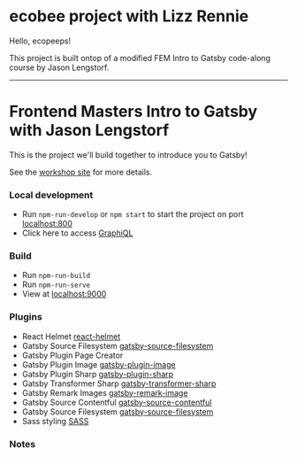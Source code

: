 # ecobee project with Lizz Rennie

Hello, ecopeeps!

This project is built ontop of a modified FEM Intro to Gatsby code-along course by Jason Lengstorf.

---

# Frontend Masters Intro to Gatsby with Jason Lengstorf

This is the project we'll build together to introduce you to Gatsby!

See the [workshop site](https://frontendmasters.learnwithjason.dev/intro-to-gatsby/) for more details.

### Local development

- Run `npm-run-develop` or `npm start` to start the project on port [localhost:800](localhost:8000)
- Click here to access [GraphiQL](http://localhost:8000/___graphql)

### Build

- Run `npm-run-build`
- Run `npm-run-serve`
- View at [localhost:9000](http://localhost:9000)

### Plugins

- React Helmet [react-helmet](https://www.npmjs.com/package/react-helmet)
- Gatsby Source Filesystem [gatsby-source-filesystem](https://www.gatsbyjs.com/plugins/gatsby-source-filesystem/)
- Gatsby Plugin Page Creator
- Gatsby Plugin Image [gatsby-plugin-image](https://www.gatsbyjs.com/plugins/gatsby-plugin-image/)
- Gatsby Plugin Sharp [gatsby-plugin-sharp](https://www.gatsbyjs.com/plugins/gatsby-plugin-sharp)
- Gatsby Transformer Sharp [gatsby-transformer-sharp](https://www.gatsbyjs.com/plugins/gatsby-transformer-sharp/)
- Gatsby Remark Images [gatsby-remark-image](https://www.gatsbyjs.com/plugins/gatsby-remark-images/)
- Gatsby Source Contentful [gatsby-source-contentful](https://www.gatsbyjs.com/plugins/gatsby-source-contentful/?=gatsby%20source%20content)
- Gatsby Source Filesystem [gatsby-source-filesystem](https://www.gatsbyjs.com/plugins/gatsby-source-filesystem/?=gatsby%20source%20filesys)
- Sass styling [SASS](https://sass-lang.com/documentation/syntax)

### Notes
